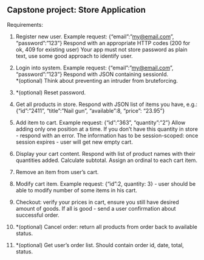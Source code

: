 ## Capstone project: Store Application

Requirements:

1. Register new user. Example request: {“email”:”my@email.com”, “password”:”123”}
Respond with an appropriate HTTP codes (200 for ok, 409 for existing user)
Your app must not store password as plain text, use some good approach to identify user.

2. Login into system. Example request: {“email”:”my@email.com”, “password”:”123”}
Respond with JSON containing sessionId. \
*(optional) Think about preventing an intruder from bruteforcing. 

3. *(optional) Reset password.

4. Get all products in store.
Respond with JSON list of items you have, e.g.: 
{“id”:”2411”, “title”:”Nail gun”, “available”:8, “price”: “23.95”} 

5. Add item to cart. Example request: {“id”:”363”, “quantity”:”2”}
Allow adding only one position at a time. If you don’t have this quantity in store - respond with an error. The information has to be session-scoped: once session expires - user will get new empty cart.

6. Display your cart content.
Respond with list of product names with their quantities added. Calculate subtotal. Assign an ordinal to each cart item. 

7. Remove an item from user’s cart.

8. Modify cart item. Example request: {“id”:2, quantity: 3} - user should be able to modify number of some items in 
his cart.

9. Checkout: verify your prices in cart, ensure you still have desired amount of goods. If all is good - send a user 
confirmation about successful order. 

10. *(optional) Cancel order: return all products from order back to available status. 

11. *(optional) Get user’s order list. Should contain order id, date, total, status.